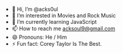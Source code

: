 - 👋 Hi, I’m @acks0ul
- 👀 I’m interested in Movies and Rock Music
- 🌱 I’m currently learning JavaScript
- 📫 How to reach me acksoul9@gmail.com
- 😄 Pronouns: He / Him
- ⚡ Fun fact: Corey Taylor Is The Best.

<!---
acks0ul/acks0ul is a ✨ special ✨ repository because its `README.md` (this file) appears on your GitHub profile.
You can click the Preview link to take a look at your changes.
--->
